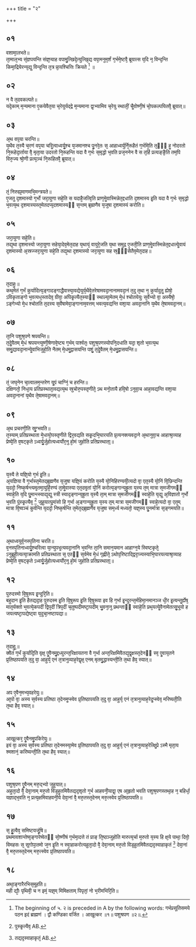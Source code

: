 +++
title = "२"

+++
## ०१
वशामा᳘लभते॥  
ता᳘माल᳘भ्य सं᳘ज्ञपयन्ति संज्ञ᳘प्याह वपामु᳘त्खिदे᳘त्युत्खि᳘द्य वपा᳘मनुम᳘र्शं ग᳘र्भमे᳘ष्टवै᳘ ब्रूयात्स य᳘दि न᳘ विन्द᳘न्ति किमा᳘द्रियेरन्य᳘द्यु विन्द᳘न्ति त᳘त्र प्रा᳘यश्चित्तिः क्रियते [^1] ॥  

[^1]: The beginning of ५. २ is preceded in A by the following words: गर्भप्रसूतिसमये पठन इदं ब्राह्मणं । द्वौ कण्डिका वर्जित । आखूत्कर ॥१॥ पशुश्रपण ॥२॥. 

## ०२
न वै त᳘दवकल्पते॥  
यदे᳘काम् म᳘न्यमाना ए᳘कयेवैत᳘या च᳘रेयुर्यद्द्वे म᳘न्यमाना द्वा᳘भ्यामिव च᳘रेयु स्थालीं᳘ चैॗवोष्णी᳘षं चो᳘पकल्पयितवै᳘ ब्रूयात्॥  
## ०३
अ᳘थ वप᳘या चरन्ति॥  
य᳘थैव त᳘स्यै च᳘रणं वप᳘या चरिॗत्वाध्वर्यु᳘श्च य᳘जमानश्च पु᳘नरे᳘तः स᳘ आहाध्वर्युर्नि᳘रूहैतं ग᳘र्भमि᳘ति त᳘ᳫं᳘ हॗ नोदरतो नि᳘रूहेदा᳘र्ताया वै᳘ मृता᳘या उदरतो नि᳘रूहन्ति यदा वै ग᳘र्भः स᳘मृद्धो भ᳘वति प्रज᳘ननेन वै स त᳘र्हि प्रत्यङ्ङै᳘ति तम᳘पि विरु᳘ज्य श्रो᳘णी प्रत्य᳘ञ्चं नि᳘रूहितवै᳘ ब्रूयात्॥  
## ०४
तं᳘ निरुह्य᳘माणमभि᳘मन्त्रयते॥  
ए᳘जतु द᳘शमास्यो ग᳘र्भो जरा᳘युणा सहे᳘ति स यदाहै᳘जत्वि᳘ति प्राण᳘मेॗवास्मिन्नेत᳘द्दधाति द᳘शमास्य इ᳘ति यदा वै ग᳘र्भः स᳘मृद्धो भ᳘वत्य᳘थ द᳘शमास्यस्त᳘मेतदप्य᳘दशमास्यᳫं स᳘न्तम् ब्र᳘ह्मणैव य᳘जुषा द᳘शमास्यं करोति॥  
## ०५
जरा᳘युणा सहे᳘ति॥  
तद्य᳘था द᳘शमास्यो जरा᳘युणा सहेया᳘देव᳘मेत᳘दाह य᳘थायं᳘ वायुरे᳘जति य᳘था समुद्र ए᳘जती᳘ति प्राण᳘मेॗवास्मिन्नेत᳘द्दधात्येॗवायं द᳘शमास्यो अ᳘स्रज्जरा᳘युणा सहे᳘ति तद्य᳘था द᳘शमास्यो जरा᳘युणा सह स्र᳘ᳫं᳘सेतैव᳘मेत᳘दाह॥  
## ०६
त᳘दाहुः॥  
कथ᳘मेतं ग᳘र्भं कुर्यादित्य᳘ङ्गादङ्गाद्धैवास्या᳘वद्येयुर्य᳘थैवे᳘तरेषामवदा᳘नानामवदा᳘नं त᳘दु त᳘था न᳘ कुर्यादुतॗ ह्येषो᳘ ऽविकृताङ्गो भ᳘वत्यध᳘स्तादेव᳘ ग्रीवा᳘ अपिकृ᳘त्यैत᳘स्याᳫं स्थाल्या᳘मेतम् मे᳘धं श्चोतयेयुः स᳘र्वेभ्यो वा᳘ अस्यैषो᳘ ऽङ्गेभ्यो मे᳘ध श्चोतति त᳘दस्य स᳘र्वेषामेवा᳘ङ्गानाम᳘वत्तम् भवत्य᳘वद्यन्ति वशा᳘या अवदा᳘नानि य᳘थैव ते᳘षामवदा᳘नम्॥  
## ०७
ता᳘नि पशुश्र᳘पणे श्रपयन्ति॥  
त᳘देॗवैतम् मे᳘धं श्रपयन्त्युष्णी᳘षेणावे᳘ष्ट्य ग᳘र्भम् पार्श्वतः᳘ पशुश्र᳘पणस्योपनि᳘दधाति यदा᳘ शृतो भ᳘वत्य᳘थ समु᳘द्यावदा᳘नान्येॗवाभिजुहो᳘ति नैतम् मे᳘धमु᳘द्वासयन्ति पशुं᳘ त᳘देॗवैतम् मे᳘धमु᳘द्वासयन्ति॥  
## ०८
तं᳘ जघ᳘नेन चा᳘त्वालम᳘न्तरेण यू᳘पं चाग्निं᳘ च हरन्ति॥  
दक्षिणतो᳘ निधा᳘य प्रतिप्रस्थाता᳘वद्यत्य᳘थ स्रुचोरु᳘पस्तृणीते᳘ ऽथ मनो᳘तायै हवि᳘षो ऽनुवा᳘च आहा᳘वद्यन्ति वशा᳘या अवदा᳘नानां य᳘थैव ते᳘षामवदा᳘नम्॥  
## ०९
अ᳘थ प्रचरणी᳘ति स्रु᳘ग्भवति॥  
त᳘स्याम् प्रतिप्रस्थाता मे᳘धायो᳘पस्तृणीते द्विर᳘वद्यति सकृ᳘दभि᳘घारयति प्र᳘त्यनक्त्यवदा᳘ने अ᳘थानुवा᳘च आहाश्रा᳘व्याह प्रेष्ये᳘ति व᳘षट्कृते ऽध्वर्यु᳘र्जुहोत्यध्वर्योर᳘नु हो᳘मं जुहोति प्रतिप्रस्थाता᳟॥  
## १०
य᳘स्यै ते यज्ञि᳘यो ग᳘र्भ इ᳘ति॥  
अ᳘यज्ञिया वै ग᳘र्भास्त᳘मेतद्ब्र᳘ह्मणैव य᳘जुषा यज्ञि᳘यं करोति य᳘स्यै यो᳘निहिरण्ययी᳘त्यदो वा᳘ एत᳘स्यै यो᳘निं वि᳘छिन्दन्ति य᳘ददो᳘ निष्क᳘र्षन्त्यमृ᳘तमा᳘युर्हि᳘रण्यं ता᳘मेॗवास्या एत᳘दमृ᳘तां यो᳘निं करोत्य᳘ङ्गान्य᳘ह्रुता य᳘स्य त᳘म् मात्रा स᳘मजीगमᳫं स्वाहे᳘ति य᳘दि पु᳘मान्त्स्याद्य᳘द्यु स्त्री स्याद᳘ङ्गान्य᳘ह्रुता य᳘स्यै ता᳘म् मात्रा स᳘मजीगमᳫं स्वाहे᳘ति य᳘द्यु अ᳘विज्ञातो ग᳘र्भो भ᳘वति पुंस्कृ᳘त्यैव᳘ [^2] जुहुयात्पु᳘मांसो हि ग᳘र्भा अ᳘ङ्गान्य᳘ह्रुता य᳘स्य त᳘म् मात्रा स᳘मजीगमᳫं स्वाहे᳘त्यदो वा᳘ एत᳘म् मात्रा वि᳘ष्वञ्चं कुर्वन्ति य᳘ददो᳘ निष्क᳘र्षन्ति त᳘मेत᳘द्ब्र᳘ह्मणैव य᳘जुषा सम᳘र्ध्य मध्यतो᳘ यज्ञ᳘स्य पु᳘नर्मात्रा स᳘ङ्गमयति॥  

[^2]: पुस्कृ᳘त्यैव᳘ AB.

## ११
अ᳘थाध्वयुर्व᳘नस्प᳘तिना चरति॥  
व᳘नस्प᳘तिनाध्वर्यु᳘श्चरित्वा या᳘न्युपभृ᳘त्यवदा᳘नानि भ᳘वन्ति ता᳘नि समान᳘यमान आहाग्न᳘ये स्विष्टकृते᳘ ऽनुब्रूही᳘त्यत्या᳘क्रामति प्रतिप्रस्थाता स᳘ एतᳫं स᳘र्वमेव मे᳘धं गृह्णीते᳘ ऽथोप᳘रिष्टाद्द्विरा᳘ज्यस्याभि᳘घारयत्याश्रा᳘व्याह प्रेष्ये᳘ति व᳘षट्कृते ऽध्वर्यु᳘र्जुहोत्यध्वर्योर᳘नु हो᳘मं जुहोति प्रतिप्रस्थाता᳟॥  
## १२
पुरुदस्मो वि᳘षुरूप इ᳘न्दुरि᳘ति॥  
बहुदान इ᳘ति हैतद्यदा᳘ह पुरुदस्म इ᳘ति वि᳘षुरूप इ᳘ति वि᳘षुरूपा इव हि ग᳘र्भा इ᳘न्दुरन्त᳘र्महिमा᳘नमानञ्ज धी᳘र इ᳘त्यन्तॗर्ह्येष᳘ मात᳘र्यक्तो भ᳘वत्ये᳘कपदीं द्विप᳘दीं त्रिप᳘दीं च᳘तुष्पदीमष्टा᳘पदीम् भु᳘वना᳘नु प्रथन्ताᳫं स्वाहे᳘ति प्रथ᳘यत्येॗवैनामेतत्सु᳘भूयो ह जयत्यष्टा᳘पद्येष्ट्वा य᳘दुचा᳘नष्टापद्या॥  
## १३
त᳘दाहुः᳟᳟॥  
क्वैतं ग᳘र्भं कुर्यादि᳘ति वृक्ष᳘ एॗवैनमु᳘द्दध्युरन्त᳘रिक्षायतना वै ग᳘र्भा अन्त᳘रिक्षमिवैतद्य᳘द्वृक्षस्त᳘देनᳫं स्व᳘ एॗवाय᳘तने प्र᳘तिष्ठापयति त᳘दु वा᳘ आहुर्य᳘ एनं त᳘त्रानुव्याह᳘रेद्वृक्ष᳘ एनम् मृतमु᳘द्धास्यन्ती᳘ति त᳘था हैव᳘ स्यात्॥  
## १४
अप ए᳘वैन᳘मभ्य᳘वहरेयुः॥  
आ᳘पो वा᳘ अस्य स᳘र्वस्य प्रतिष्ठा त᳘देनमॗप्स्वेव प्र᳘तिष्ठापयति त᳘दु वा᳘ आहुर्य᳘ एनं त᳘त्रानुव्याह᳘रेदॗप्स्वेव᳘ मरिष्यती᳘ति त᳘था हैव᳘ स्यात्॥  
## १५
आखूत्कर᳘ एॗवैनमु᳘पकिरेयुः॥  
इयं वा᳘ अस्य स᳘र्वस्य प्रतिष्ठा त᳘देनमस्या᳘मेव प्र᳘तिष्ठापयति त᳘दु वा᳘ आहुर्य᳘ एनं त᳘त्रानुव्याह᳘रेत्क्षिॗप्रे ऽस्मै मृता᳘य श्मशानं᳘ करिष्यन्ती᳘ति त᳘था हैव᳘ स्यात्॥  
## १६
पशुश्र᳘पण एॗवैनम् मरु᳘द्भ्यो जुहुयात्॥  
अहुता᳘दो वै᳘ देवा᳘नाम् मरु᳘तो विड᳘हुतमिवैतद्यद᳘शृतो ग᳘र्भ आहवनी᳘याद्वा᳘ एष आ᳘हृतो भवति पशुश्र᳘पणस्तथा᳘ह न᳘ बहिर्धा᳘ यज्ञाद्भ᳘वति न᳘ प्रत्य᳘क्षमिवाहवनी᳘ये देवा᳘नां वै᳘ मरु᳘तस्त᳘देनम् मरु᳘त्स्वेव प्र᳘तिष्ठापयति॥  
## १७
स᳘ हुॗत्वैव᳘ समिष्टयजूं᳘षि॥  
प्रथमावशान्तेष्व᳘ङ्गारेष्वेतᳫं सो᳘ष्णीषं ग᳘र्भमा᳘दत्ते तं प्राङ् ति᳘ष्ठञ्जुहोति मारुत्य᳘र्चा म᳘रुतो य᳘स्य हि क्ष᳘ये पाथा᳘ दिवो᳘ विमहसः स᳘ सुगोपा᳘तमो ज᳘न इ᳘ति न स्वा᳘हाकरोत्यहुता᳘दो वै᳘ देवा᳘नाम् मरु᳘तो विड᳘हुतमिवैतद्यद᳘स्वाहाकृतं [^3] देवा᳘नां वै᳘ मरु᳘तस्त᳘देनम् मरु᳘त्स्वेव प्र᳘तिष्ठापयति॥  

[^3]: तद्यद᳘स्वाहाकृतं᳘ AB. 

## १८
अथा᳘ङ्गारैरभिस᳘मूहति॥  
मही द्यौः᳘ पृथिवी᳘ च न इमं᳘ यज्ञ᳘म् मिमिक्षताम् पिपृतां᳘ नो भ᳘रीमभिरि᳘ति॥  